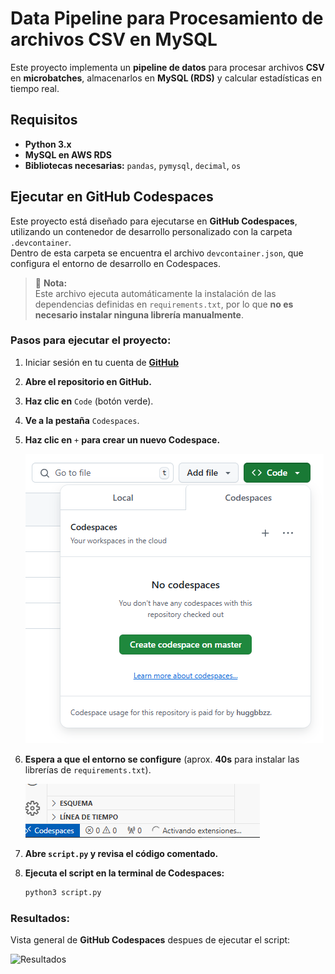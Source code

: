 # Data Pipeline para Procesamiento de  archivos CSV en MySQL

Este proyecto implementa un **pipeline de datos** para procesar archivos **CSV** en **microbatches**, almacenarlos en **MySQL (RDS)** y calcular estadísticas en tiempo real.

## Requisitos

- **Python 3.x**
- **MySQL en AWS RDS**
- **Bibliotecas necesarias:** `pandas`, `pymysql`, `decimal`, `os`

## Ejecutar en GitHub Codespaces

Este proyecto está diseñado para ejecutarse en **GitHub Codespaces**, utilizando un contenedor de desarrollo personalizado con la carpeta `.devcontainer`.  
Dentro de esta carpeta se encuentra el archivo `devcontainer.json`, que configura el entorno de desarrollo en Codespaces.  

> 📌 **Nota:**  
> Este archivo ejecuta automáticamente la instalación de las dependencias definidas en `requirements.txt`, por lo que **no es necesario instalar ninguna librería manualmente**.

### Pasos para ejecutar el proyecto:
1. Iniciar sesión en tu cuenta de [**GitHub**](https://github.com/login)
2. **Abre el repositorio en GitHub.**
3. **Haz clic en** `Code` (botón verde).
4. **Ve a la pestaña** `Codespaces`.
5. **Haz clic en** `+` **para crear un nuevo Codespace.**
   
   ![Crear Codespace](images/codespace.PNG)
   
6. **Espera a que el entorno se configure** (aprox. **40s** para instalar las librerías de `requirements.txt`).
   
   ![Extensiones activadas](images/extensiones.PNG)
   
7. **Abre `script.py` y revisa el código comentado.**

8. **Ejecuta el script en la terminal de Codespaces:**
   ```sh
   python3 script.py

### Resultados:

Vista general de **GitHub Codespaces** despues de ejecutar el script:

 ![Resultados](images/resultados.PNG)
